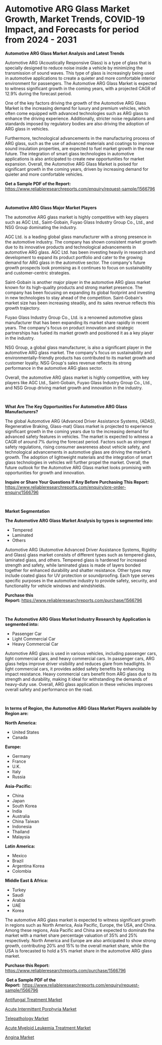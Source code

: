 <p><h1>Automotive ARG Glass Market Growth, Market Trends, COVID-19 Impact, and Forecasts for period from 2024 - 2031</h1></p><p><strong>Automotive ARG Glass Market Analysis and Latest Trends</strong></p>
<p><p>Automotive ARG (Acoustically Responsive Glass) is a type of glass that is specially designed to reduce noise inside a vehicle by minimizing the transmission of sound waves. This type of glass is increasingly being used in automotive applications to create a quieter and more comfortable interior environment for passengers. The Automotive ARG Glass Market is expected to witness significant growth in the coming years, with a projected CAGR of 12.9% during the forecast period.</p><p>One of the key factors driving the growth of the Automotive ARG Glass Market is the increasing demand for luxury and premium vehicles, which often come equipped with advanced technologies such as ARG glass to enhance the driving experience. Additionally, stricter noise regulations and standards imposed by regulatory bodies are also driving the adoption of ARG glass in vehicles.</p><p>Furthermore, technological advancements in the manufacturing process of ARG glass, such as the use of advanced materials and coatings to improve sound insulation properties, are expected to fuel market growth in the near future. The integration of smart glass technologies in automotive applications is also anticipated to create new opportunities for market expansion. Overall, the Automotive ARG Glass Market is poised for significant growth in the coming years, driven by increasing demand for quieter and more comfortable vehicles.</p></p>
<p><strong>Get a Sample PDF of the Report:&nbsp;</strong> <a href="https://www.reliableresearchreports.com/enquiry/request-sample/1566796">https://www.reliableresearchreports.com/enquiry/request-sample/1566796</a></p>
<p>&nbsp;</p>
<p><strong>Automotive ARG Glass Major Market Players</strong></p>
<p><p>The automotive ARG glass market is highly competitive with key players such as AGC Ltd., Saint-Gobain, Fuyao Glass Industry Group Co., Ltd., and NSG Group dominating the industry.</p><p>AGC Ltd. is a leading global glass manufacturer with a strong presence in the automotive industry. The company has shown consistent market growth due to its innovative products and technological advancements in automotive ARG glass. AGC Ltd. has been investing heavily in research and development to expand its product portfolio and cater to the growing demand for ARG glass in the automotive sector. The company's future growth prospects look promising as it continues to focus on sustainability and customer-centric strategies.</p><p>Saint-Gobain is another major player in the automotive ARG glass market known for its high-quality products and strong market presence. The company has been focusing on expanding its global footprint and investing in new technologies to stay ahead of the competition. Saint-Gobain's market size has been increasing steadily, and its sales revenue reflects this growth trajectory.</p><p>Fuyao Glass Industry Group Co., Ltd. is a renowned automotive glass manufacturer that has been expanding its market share rapidly in recent years. The company's focus on product innovation and strategic partnerships has fueled its market growth and positioned it as a key player in the industry.</p><p>NSG Group, a global glass manufacturer, is also a significant player in the automotive ARG glass market. The company's focus on sustainability and environmentally-friendly products has contributed to its market growth and customer loyalty. NSG Group's sales revenue reflects its strong performance in the automotive ARG glass sector.</p><p>Overall, the automotive ARG glass market is highly competitive, with key players like AGC Ltd., Saint-Gobain, Fuyao Glass Industry Group Co., Ltd., and NSG Group driving market growth and innovation in the industry.</p></p>
<p>&nbsp;</p>
<p><strong>What Are The Key Opportunities For Automotive ARG Glass Manufacturers?</strong></p>
<p><p>The global Automotive ARG (Advanced Driver Assistance Systems, (ADAS), Regenerative Braking, Glass-mat) Glass market is projected to experience significant growth in the coming years due to the increasing demand for advanced safety features in vehicles. The market is expected to witness a CAGR of around 7% during the forecast period. Factors such as stringent safety regulations, rising consumer awareness about vehicle safety, and technological advancements in automotive glass are driving the market's growth. The adoption of lightweight materials and the integration of smart glass technologies in vehicles will further propel the market. Overall, the future outlook for the Automotive ARG Glass market looks promising with opportunities for growth and innovation.</p></p>
<p><strong>Inquire or Share Your Questions If Any Before Purchasing This Report:</strong> <a href="https://www.reliableresearchreports.com/enquiry/pre-order-enquiry/1566796">https://www.reliableresearchreports.com/enquiry/pre-order-enquiry/1566796</a></p>
<p>&nbsp;</p>
<p><strong>Market Segmentation</strong></p>
<p><strong>The Automotive ARG Glass Market Analysis by types is segmented into:</strong></p>
<p><ul><li>Tempered</li><li>Laminated</li><li>Others</li></ul></p>
<p><p>Automotive ARG (Automotive Advanced Driver Assistance Systems, Rigidity and Glass) glass market consists of different types such as tempered glass, laminated glass, and others. Tempered glass is hardened for increased strength and safety, while laminated glass is made of layers bonded together for enhanced durability and shatter resistance. Other types may include coated glass for UV protection or soundproofing. Each type serves specific purposes in the automotive industry to provide safety, security, and functionality for vehicle windows and windshields.</p></p>
<p><strong>Purchase this Report:&nbsp;</strong><a href="https://www.reliableresearchreports.com/purchase/1566796">https://www.reliableresearchreports.com/purchase/1566796</a></p>
<p>&nbsp;</p>
<p><strong>The Automotive ARG Glass Market Industry Research by Application is segmented into:</strong></p>
<p><ul><li>Passenger Car</li><li>Light Commercial Car</li><li>Heavy Commercial Car</li></ul></p>
<p><p>Automotive ARG glass is used in various vehicles, including passenger cars, light commercial cars, and heavy commercial cars. In passenger cars, ARG glass helps improve driver visibility and reduces glare from headlights. In light commercial cars, it provides added safety benefits by enhancing impact resistance. Heavy commercial cars benefit from ARG glass due to its strength and durability, making it ideal for withstanding the demands of heavy-duty use. Overall, ARG glass application in these vehicles improves overall safety and performance on the road.</p></p>
<p>&nbsp;</p>
<p><strong>In terms of Region, the Automotive ARG Glass Market Players available by Region are:</strong></p>
<p>
    <p> <strong> North America: </strong>
        <ul>
            <li>United States</li>
            <li>Canada</li>
        </ul>
        </p> 
    <p> <strong> Europe: </strong>
        <ul>
            <li>Germany</li>
            <li>France</li>
            <li>U.K.</li>
            <li>Italy</li>
            <li>Russia</li>
        </ul>
        </p> 
    <p> <strong> Asia-Pacific: </strong>
        <ul>
            <li>China</li>
            <li>Japan</li>
            <li>South Korea</li>
            <li>India</li>
            <li>Australia</li>
            <li>China Taiwan</li>
            <li>Indonesia</li>
            <li>Thailand</li>
            <li>Malaysia</li>
        </ul>
        </p> 
    <p> <strong> Latin America: </strong>
        <ul>
            <li>Mexico</li>
            <li>Brazil</li>
            <li>Argentina Korea</li>
            <li>Colombia</li>
        </ul>
        </p> 
    <p> <strong> Middle East & Africa: </strong>
        <ul>
            <li>Turkey</li>
            <li>Saudi</li>
            <li>Arabia</li>
            <li>UAE</li>
            <li>Korea</li>
        </ul>
    </p>
    </p>
<p><p>The automotive ARG glass market is expected to witness significant growth in regions such as North America, Asia Pacific, Europe, the USA, and China. Among these regions, Asia Pacific and China are expected to dominate the market with a market share percentage valuation of 35% and 25% respectively. North America and Europe are also anticipated to show strong growth, contributing 20% and 15% to the overall market share, while the USA is forecasted to hold a 5% market share in the automotive ARG glass market.</p></p>
<p><strong>Purchase this Report: </strong><a href="https://www.reliableresearchreports.com/purchase/1566796">https://www.reliableresearchreports.com/purchase/1566796</a></p>
<p>&nbsp;<strong>Get a Sample PDF of the Report:&nbsp;&nbsp;</strong><a href="https://www.reliableresearchreports.com/enquiry/request-sample/1566796">https://www.reliableresearchreports.com/enquiry/request-sample/1566796</a></p>
<p><strong></strong></p>
<p><p><a href="https://medium.com/@entelabrahimi1961/antifungal-treatment-market-trends-and-market-analysis-forecasted-for-period-2024-2031-640e262c5927">Antifungal Treatment Market</a></p><p><a href="https://medium.com/@lisasanchez1968/decoding-acute-intermittent-porphyria-market-metrics-market-share-trends-and-growth-patterns-225b5a972242">Acute Intermittent Porphyria Market</a></p><p><a href="https://medium.com/@marcoshoppe2023/telepathology-market-analysis-its-cagr-market-segmentation-and-global-industry-overview-5026e933e9ac">Telepathology Market</a></p><p><a href="https://medium.com/@lisasanchez1968/acute-myeloid-leukemia-treatment-nbsp-market-focuses-on-market-share-size-and-projected-forecast-68f9e361a0b8">Acute Myeloid Leukemia Treatment Market</a></p><p><a href="https://medium.com/@entelabrahimi1961/angina-market-outlook-industry-overview-and-forecast-2024-to-2031-d2ff91a23874">Angina Market</a></p></p>